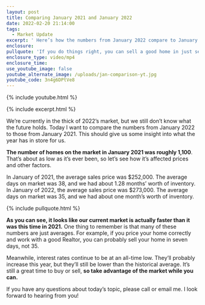 ```yaml
---
layout: post
title: Comparing January 2021 and January 2022
date: 2022-02-20 21:14:00
tags:
  - Market Update
excerpt: ' Here’s how the numbers from January 2022 compare to January 2021.'
enclosure:
pullquote: 'If you do things right, you can sell a good home in just seven days. '
enclosure_type: video/mp4
enclosure_time:
use_youtube_image: false
youtube_alternate_image: /uploads/jan-comparison-yt.jpg
youtube_code: 3n4g6DPtVe8
---
```

{% include youtube.html %}

{% include excerpt.html %}

We’re currently in the thick of 2022’s market, but we still don’t know what the future holds. Today I want to compare the numbers from January 2022 to those from January 2021. This should give us some insight into what the year has in store for us.&nbsp;

**The number of homes on the market in January 2021 was roughly 1,100**. That’s about as low as it’s ever been, so let’s see how it’s affected prices and other factors.&nbsp;

In January of 2021, the average sales price was $252,000. The average days on market was 38, and we had about 1.28 months’ worth of inventory. In January of 2022, the average sales price was $273,000. The average days on market was 35, and we had about one month’s worth of inventory.&nbsp;

{% include pullquote.html %}

**As you can see, it looks like our current market is actually faster than it was this time in 2021.** One thing to remember is that many of these numbers are just averages. For example, if you price your home correctly and work with a good Realtor, you can probably sell your home in seven days, not 35.&nbsp;

Meanwhile, interest rates continue to be at an all-time low. They’ll probably increase this year, but they’ll still be lower than the historical average. It’s still a great time to buy or sell, **so take advantage of the market while you can.&nbsp;**

If you have any questions about today’s topic, please call or email me. I look forward to hearing from you\!
